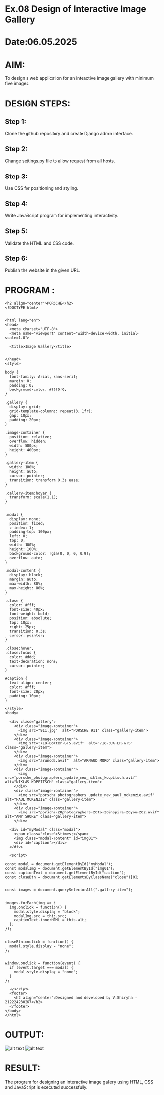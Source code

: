 # Ex.08 Design of Interactive Image Gallery
# Date:06.05.2025
# AIM:
To design a web application for an inteactive image gallery with minimum five images.

# DESIGN STEPS:
## Step 1:
Clone the github repository and create Django admin interface.

## Step 2:
Change settings.py file to allow request from all hosts.

## Step 3:
Use CSS for positioning and styling.

## Step 4:
Write JavaScript program for implementing interactivity.

## Step 5:
Validate the HTML and CSS code.

## Step 6:
Publish the website in the given URL.

# PROGRAM :
```
<h2 align="center">PORSCHE</h2>
<!DOCTYPE html>


<html lang="en">
<head>
  <meta charset="UTF-8">
  <meta name="viewport" content="width=device-width, initial-scale=1.0">
 
  <title>Image Gallery</title>
  

</head>
<style>
 
body {
  font-family: Arial, sans-serif;
  margin: 0;
  padding: 0;
  background-color: #f0f0f0;
}

.gallery {
  display: grid;
  grid-template-columns: repeat(3, 1fr);
  gap: 10px;
  padding: 20px;
}

.image-container {
  position: relative;
  overflow: hidden;
  width: 500px;
  height: 400px;
}

.gallery-item {
  width: 100%;
  height: auto;
  cursor: pointer;
  transition: transform 0.3s ease;
}

.gallery-item:hover {
  transform: scale(1.1);
}


.modal {
  display: none; 
  position: fixed;
  z-index: 1;
  padding-top: 100px;
  left: 0;
  top: 0;
  width: 100%;
  height: 100%;
  background-color: rgba(0, 0, 0, 0.9);
  overflow: auto;
}

.modal-content {
  display: block;
  margin: auto;
  max-width: 80%;
  max-height: 80%;
}

.close {
  color: #fff;
  font-size: 40px;
  font-weight: bold;
  position: absolute;
  top: 10px;
  right: 25px;
  transition: 0.3s;
  cursor: pointer;
}

.close:hover,
.close:focus {
  color: #ddd;
  text-decoration: none;
  cursor: pointer;
}

#caption {
  text-align: center;
  color: #fff;
  font-size: 20px;
  padding: 10px;
}

</style>
<body>

  <div class="gallery">
    <div class="image-container">
      <img src="911.jpg"  alt="PORSCHE 911" class="gallery-item">
    </div>
    <div class="image-container">
      <img src="718-Boxter-GTS.avif"  alt="718-BOXTER-GTS" class="gallery-item">
    </div>
    <div class="image-container">
      <img src="arunoda.avif"  alt="ARNAUD MORO" class="gallery-item">
    </div>
    <div class="image-container">
      <img src="porsche_photographers_update_new_niklas_koppitsch.avif" alt="NIKLAS KOPPITSCH" class="gallery-item">
    </div>
    <div class="image-container">
      <img src="porsche_photographers_update_new_paul_mckenzie.avif"  alt="PAUL MCKENZIE" class="gallery-item">
    </div>
    <div class="image-container">
      <img src="porsche-20photographers-20to-20inspire-20you-202.avif"  alt="AMY SHORE" class="gallery-item">
    </div>
  
  <div id="myModal" class="modal">
    <span class="close">&times;</span>
    <img class="modal-content" id="img01">
    <div id="caption"></div>
  </div>

  <script>
  
const modal = document.getElementById("myModal");
const modalImg = document.getElementById("img01");
const captionText = document.getElementById("caption");
const closeBtn = document.getElementsByClassName("close")[0];


const images = document.querySelectorAll(".gallery-item");


images.forEach(img => {
  img.onclick = function() {
    modal.style.display = "block";
    modalImg.src = this.src;
    captionText.innerHTML = this.alt;
  };
});


closeBtn.onclick = function() {
  modal.style.display = "none";
};


window.onclick = function(event) {
  if (event.target === modal) {
    modal.style.display = "none";
  }
};

  </script>
  <footer>
    <h2 align="center">Designed and developed by V.Shiryha - 212224230267</h2>
  </footer>
</body>
</html>
```
# OUTPUT:
![alt text](<galpro/galapp/static/Screenshot 2025-05-13 144128.png>)
![alt text](<galpro/galapp/static/Screenshot 2025-05-06 002747.png>)

# RESULT:
The program for designing an interactive image gallery using HTML, CSS and JavaScript is executed successfully.
